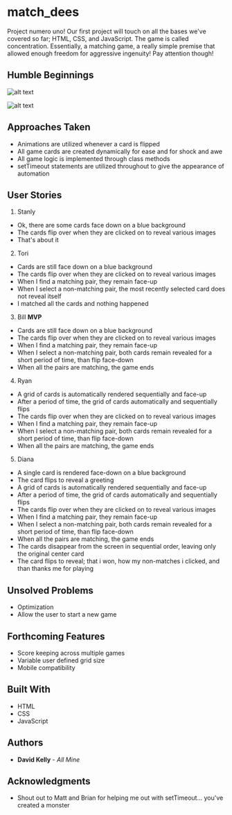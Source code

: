 # match_dees

Project numero uno! Our first project will touch on all the bases we've covered so far; HTML, CSS, and JavaScript. The game is called concentration. Essentially, a matching game, a really simple premise that allowed enough freedom for aggressive ingenuity! Pay attention though!

## Humble Beginnings

![alt text](https://github.com/DBKelly3192/match_dees/blob/main/wireframe.jpg "Wireframe")

![alt text](https://github.com/DBKelly3192/match_dees/blob/main/brain_storming.jpg "Brain Storming")

## Approaches Taken

* Animations are utilized whenever a card is flipped
* All game cards are created dynamically for ease and for shock and awe
* All game logic is implemented through class methods
* setTimeout statements are utilized throughout to give the appearance of automation

## User Stories

1. Stanly
  * Ok, there are some cards face down on a blue background
  * The cards flip over when they are clicked on to reveal various images
  * That's about it

2. Tori 
  * Cards are still face down on a blue background
  * The cards flip over when they are clicked on to reveal various images
  * When I find a matching pair, they remain face-up
  * When I select a non-matching pair, the most recently selected card does not reveal itself
  * I matched all the cards and nothing happened

3. Bill **MVP**
  * Cards are still face down on a blue background
  * The cards flip over when they are clicked on to reveal various images
  * When I find a matching pair, they remain face-up
  * When I select a non-matching pair, both cards remain revealed for a short period of time, than flip face-down
  * When all the pairs are matching, the game ends

4. Ryan
  * A grid of cards is automatically rendered sequentially and face-up
  * After a period of time, the grid of cards automatically and sequentially flips
  * The cards flip over when they are clicked on to reveal various images
  * When I find a matching pair, they remain face-up
  * When I select a non-matching pair, both cards remain revealed for a short period of time, than flip face-down
  * When all the pairs are matching, the game ends

5. Diana
  * A single card is rendered face-down on a blue background
  * The card flips to reveal a greeting
  * A grid of cards is automatically rendered sequentially and face-up
  * After a period of time, the grid of cards automatically and sequentially flips
  * The cards flip over when they are clicked on to reveal various images
  * When I find a matching pair, they remain face-up
  * When I select a non-matching pair, both cards remain revealed for a short period of time, than flip face-down
  * When all the pairs are matching, the game ends
  * The cards disappear from the screen in sequential order, leaving only the original center card
  * The card flips to reveal; that i won, how my non-matches i clicked, and than thanks me for playing

## Unsolved Problems

* Optimization
* Allow the user to start a new game

## Forthcoming Features

* Score keeping across multiple games
* Variable user defined grid size
* Mobile compatibility

## Built With

* HTML
* CSS
* JavaScript

## Authors

* **David Kelly** - *All Mine*

## Acknowledgments

* Shout out to Matt and Brian for helping me out with setTimeout... you've created a monster
